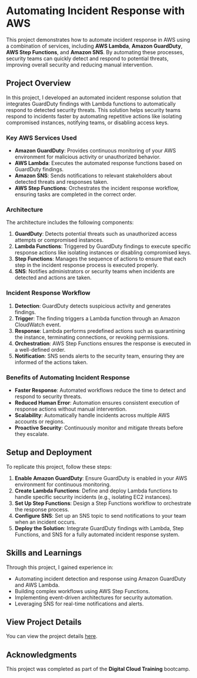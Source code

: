 
# Automating Incident Response with AWS

This project demonstrates how to automate incident response in AWS using a combination of services, including **AWS Lambda**, **Amazon GuardDuty**, **AWS Step Functions**, and **Amazon SNS**. By automating these processes, security teams can quickly detect and respond to potential threats, improving overall security and reducing manual intervention.

## Project Overview

In this project, I developed an automated incident response solution that integrates GuardDuty findings with Lambda functions to automatically respond to detected security threats. This solution helps security teams respond to incidents faster by automating repetitive actions like isolating compromised instances, notifying teams, or disabling access keys.

### Key AWS Services Used

- **Amazon GuardDuty**: Provides continuous monitoring of your AWS environment for malicious activity or unauthorized behavior.
- **AWS Lambda**: Executes the automated response functions based on GuardDuty findings.
- **Amazon SNS**: Sends notifications to relevant stakeholders about detected threats and responses taken.
- **AWS Step Functions**: Orchestrates the incident response workflow, ensuring tasks are completed in the correct order.

### Architecture

The architecture includes the following components:

1. **GuardDuty**: Detects potential threats such as unauthorized access attempts or compromised instances.
2. **Lambda Functions**: Triggered by GuardDuty findings to execute specific response actions like isolating instances or disabling compromised keys.
3. **Step Functions**: Manages the sequence of actions to ensure that each step in the incident response process is executed properly.
4. **SNS**: Notifies administrators or security teams when incidents are detected and actions are taken.

### Incident Response Workflow

1. **Detection**: GuardDuty detects suspicious activity and generates findings.
2. **Trigger**: The finding triggers a Lambda function through an Amazon CloudWatch event.
3. **Response**: Lambda performs predefined actions such as quarantining the instance, terminating connections, or revoking permissions.
4. **Orchestration**: AWS Step Functions ensures the response is executed in a well-defined order.
5. **Notification**: SNS sends alerts to the security team, ensuring they are informed of the actions taken.

### Benefits of Automating Incident Response

- **Faster Response**: Automated workflows reduce the time to detect and respond to security threats.
- **Reduced Human Error**: Automation ensures consistent execution of response actions without manual intervention.
- **Scalability**: Automatically handle incidents across multiple AWS accounts or regions.
- **Proactive Security**: Continuously monitor and mitigate threats before they escalate.

## Setup and Deployment

To replicate this project, follow these steps:

1. **Enable Amazon GuardDuty**: Ensure GuardDuty is enabled in your AWS environment for continuous monitoring.
2. **Create Lambda Functions**: Define and deploy Lambda functions to handle specific security incidents (e.g., isolating EC2 instances).
3. **Set Up Step Functions**: Design a Step Functions workflow to orchestrate the response process.
4. **Configure SNS**: Set up an SNS topic to send notifications to your team when an incident occurs.
5. **Deploy the Solution**: Integrate GuardDuty findings with Lambda, Step Functions, and SNS for a fully automated incident response system.

## Skills and Learnings

Through this project, I gained experience in:

- Automating incident detection and response using Amazon GuardDuty and AWS Lambda.
- Building complex workflows using AWS Step Functions.
- Implementing event-driven architectures for security automation.
- Leveraging SNS for real-time notifications and alerts.

## View Project Details

You can view the project details [here](https://awsportfolio.sila.studio/project/automating-incident-response-workshop/).

## Acknowledgments

This project was completed as part of the **Digital Cloud Training** bootcamp. 


